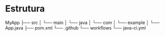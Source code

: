 # Estrutura
MyApp
├── src
│   └── main
│       └── java
│           └── com
│               └── example
│                   └── App.java
├── pom.xml
└── .github
    └── workflows
        └── java-ci.yml
